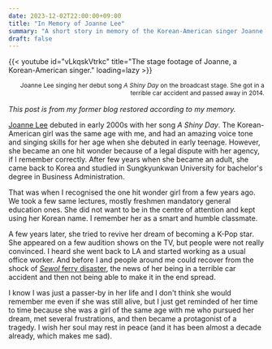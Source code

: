 ```yaml
---
date: 2023-12-02T22:00:00+09:00
title: "In Memory of Joanne Lee"
summary: "A short story in memory of the Korean-American singer Joanne Lee (1988-2014)."
draft: false
---
```

{{< youtube id="vLkqskVtrkc" title="The stage footage of Joanne, a Korean-American singer." loading=lazy >}}
<p style="flex-basis: 100%; font-family: var(--font-sans); font-size: 12px; text-align: right; margin-top: 0.2rem; margin-bottom: 1rem;">Joanne Lee singing her debut song <i>A Shiny Day</i> on the broadcast stage. She got in a terrible car accident and passed away in 2014.</p>

_This post is from my former blog restored according to my memory._

[Joanne Lee](https://ko.wikipedia.org/wiki/%EC%A3%A0%EC%95%A4_(%EA%B0%80%EC%88%98)) debuted in early 2000s with her song _A Shiny Day_. The Korean-American girl was the same age with me, and had an amazing voice tone and singing skills for her age when she debuted in early teenage. However, she became an one hit wonder because of a legal dispute with her agency, if I remember correctly. After few years when she became an adult, she came back to Korea and studied in Sungkyunkwan University for bachelor's degree in Business Administration.

That was when I recognised the one hit wonder girl from a few years ago. We took a few same lectures, mostly freshmen mandatory general education ones. She did not want to be in the centre of attention and kept using her Korean name. I remember her as a smart and humble classmate.

A few years later, she tried to revive her dream of becoming a K-Pop star. She appeared on a few audition shows on the TV, but people were not really convinced. I heard she went back to LA and started working as a usual office worker. And before I and people around me could recover from the shock of [_Sewol_ ferry disaster](https://en.wikipedia.org/wiki/Sinking_of_MV_Sewol), the news of her being in a terrible car accident and then not being able to make it in the end spread.

I know I was just a passer-by in her life and I don't think she would remember me even if she was still alive, but I just get reminded of her time to time because she was a girl of the same age with me who pursued her dream, met several frustrations, and then became a protagonist of a tragedy. I wish her soul may rest in peace (and it has been almost a decade already, which makes me sad).
